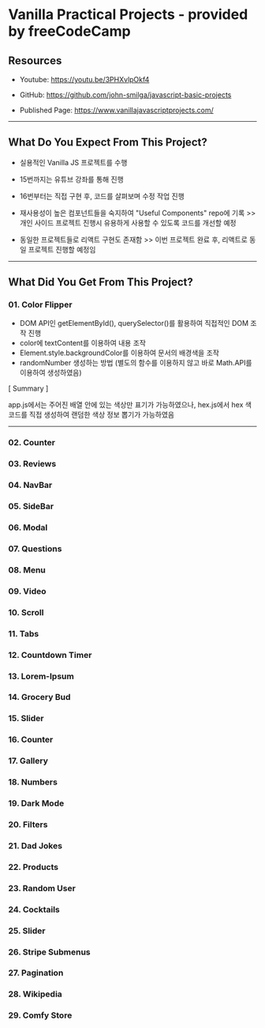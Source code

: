 # Vanilla Practical Projects - provided by freeCodeCamp

## Resources

- Youtube: https://youtu.be/3PHXvlpOkf4

- GitHub: https://github.com/john-smilga/javascript-basic-projects

- Published Page: https://www.vanillajavascriptprojects.com/

---

## What Do You Expect From This Project?

- 실용적인 Vanilla JS 프로젝트를 수행

- 15번까지는 유튜브 강좌를 통해 진행

- 16번부터는 직접 구현 후, 코드를 살펴보며 수정 작업 진행

- 재사용성이 높은 컴포넌트들을 숙지하여 "Useful Components" repo에 기록 >> 개인 사이드 프로젝트 진행시 유용하게 사용할 수 있도록 코드를 개선할 예정

- 동일한 프로젝트들로 리액트 구현도 존재함 >> 이번 프로젝트 완료 후, 리액트로 동일 프로젝트 진행할 예정임

---

## What Did You Get From This Project?

### 01. Color Flipper

- DOM API인 getElementById(), querySelector()를 활용하여 직접적인 DOM 조작 진행
- color에 textContent를 이용하여 내용 조작
- Element.style.backgroundColor를 이용하여 문서의 배경색을 조작
- randomNumber 생성하는 방법 (별도의 함수를 이용하지 않고 바로 Math.API를 이용하여 생성하였음)

\[ Summary \]

app.js에서는 주어진 배열 안에 있는 색상만 표기가 가능하였으나, hex.js에서 hex 색코드를 직접 생성하여 랜덤한 색상 정보 뽑기가 가능하였음

---

### 02. Counter

### 03. Reviews

### 04. NavBar

### 05. SideBar

### 06. Modal

### 07. Questions

### 08. Menu

### 09. Video

### 10. Scroll

### 11. Tabs

### 12. Countdown Timer

### 13. Lorem-Ipsum

### 14. Grocery Bud

### 15. Slider

### 16. Counter

### 17. Gallery

### 18. Numbers

### 19. Dark Mode

### 20. Filters

### 21. Dad Jokes

### 22. Products

### 23. Random User

### 24. Cocktails

### 25. Slider

### 26. Stripe Submenus

### 27. Pagination

### 28. Wikipedia

### 29. Comfy Store
